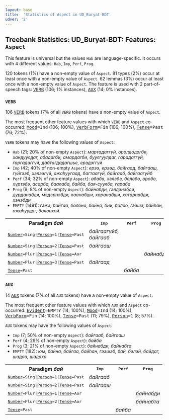 ```yaml
---
layout: base
title:  'Statistics of Aspect in UD_Buryat-BDT'
udver: '2'
---
```


## Treebank Statistics: UD_Buryat-BDT: Features: `Aspect`

This feature is universal but the values `Hab` are language-specific.
It occurs with 4 different values: `Hab`, `Imp`, `Perf`, `Prog`.

120 tokens (1%) have a non-empty value of `Aspect`.
81 types (2%) occur at least once with a non-empty value of `Aspect`.
62 lemmas (3%) occur at least once with a non-empty value of `Aspect`.
The feature is used with 2 part-of-speech tags: <tt><a href="bxr_bdt-pos-VERB.html">VERB</a></tt> (106; 1% instances), <tt><a href="bxr_bdt-pos-AUX.html">AUX</a></tt> (14; 0% instances).

### `VERB`

106 <tt><a href="bxr_bdt-pos-VERB.html">VERB</a></tt> tokens (7% of all `VERB` tokens) have a non-empty value of `Aspect`.

The most frequent other feature values with which `VERB` and `Aspect` co-occurred: <tt><a href="bxr_bdt-feat-Mood.html">Mood</a></tt><tt>=Ind</tt> (106; 100%), <tt><a href="bxr_bdt-feat-VerbForm.html">VerbForm</a></tt><tt>=Fin</tt> (106; 100%), <tt><a href="bxr_bdt-feat-Tense.html">Tense</a></tt><tt>=Past</tt> (76; 72%).

`VERB` tokens may have the following values of `Aspect`:

* `Hab` (21; 20% of non-empty `Aspect`): <em>мартадаггүй, оролдодогби, хандуулдаг, абадагби, амардагби, буулгуулдаг, гарадаггүй, гаргадаггүй, дабтагдадагшье, ерэдэггүй</em>
* `Imp` (42; 40% of non-empty `Aspect`): <em>ерээ, ерээд, байгаад, байгааш, гүйгээб, хэлээгүй, ажаһуугаад, багтаагүй, байгааб, байгаагүйб</em>
* `Perf` (34; 32% of non-empty `Aspect`): <em>абаба, хэлэбэ, болобо, оробо, хүртэбэ, асарба, баалаба, байба, бая-суулба, гараба</em>
* `Prog` (9; 8% of non-empty `Aspect`): <em>байнабди, гэлдэнэбди, дурданабди, мэдэрнэбди, хаанабши, харанабши, хатарнабди, хэнэбди</em>
* `EMPTY` (1491): <em>гэжэ, байгаа, болоно, байна, бии, болоо, гээшэ, байһан, ажаһуудаг, болонхой</em>

<table>
  <tr><th>Paradigm <i>бай</i></th><th><tt>Imp</tt></th><th><tt>Perf</tt></th><th><tt>Prog</tt></th></tr>
  <tr><td><tt><tt><a href="bxr_bdt-feat-Number.html">Number</a></tt><tt>=Sing</tt>|<tt><a href="bxr_bdt-feat-Person.html">Person</a></tt><tt>=1</tt>|<tt><a href="bxr_bdt-feat-Tense.html">Tense</a></tt><tt>=Past</tt></tt></td><td><em>байгаагүйб, байгааб</em></td><td></td><td></td></tr>
  <tr><td><tt><tt><a href="bxr_bdt-feat-Number.html">Number</a></tt><tt>=Sing</tt>|<tt><a href="bxr_bdt-feat-Person.html">Person</a></tt><tt>=2</tt>|<tt><a href="bxr_bdt-feat-Tense.html">Tense</a></tt><tt>=Past</tt></tt></td><td><em>байгааш</em></td><td></td><td></td></tr>
  <tr><td><tt><tt><a href="bxr_bdt-feat-Number.html">Number</a></tt><tt>=Plur</tt>|<tt><a href="bxr_bdt-feat-Person.html">Person</a></tt><tt>=1</tt>|<tt><a href="bxr_bdt-feat-Tense.html">Tense</a></tt><tt>=Aor</tt></tt></td><td></td><td></td><td><em>байнабди</em></td></tr>
  <tr><td><tt><tt><a href="bxr_bdt-feat-Number.html">Number</a></tt><tt>=Plur</tt>|<tt><a href="bxr_bdt-feat-Person.html">Person</a></tt><tt>=3</tt>|<tt><a href="bxr_bdt-feat-Tense.html">Tense</a></tt><tt>=Past</tt></tt></td><td><em>байгаад</em></td><td></td><td></td></tr>
  <tr><td><tt><tt><a href="bxr_bdt-feat-Tense.html">Tense</a></tt><tt>=Past</tt></tt></td><td></td><td><em>байба</em></td><td></td></tr>
</table>

### `AUX`

14 <tt><a href="bxr_bdt-pos-AUX.html">AUX</a></tt> tokens (7% of all `AUX` tokens) have a non-empty value of `Aspect`.

The most frequent other feature values with which `AUX` and `Aspect` co-occurred: <tt><a href="bxr_bdt-feat-Evident.html">Evident</a></tt><tt>=EMPTY</tt> (14; 100%), <tt><a href="bxr_bdt-feat-Mood.html">Mood</a></tt><tt>=Ind</tt> (14; 100%), <tt><a href="bxr_bdt-feat-VerbForm.html">VerbForm</a></tt><tt>=Fin</tt> (14; 100%), <tt><a href="bxr_bdt-feat-Tense.html">Tense</a></tt><tt>=Past</tt> (11; 79%), <tt><a href="bxr_bdt-feat-Person.html">Person</a></tt><tt>=1</tt> (8; 57%).

`AUX` tokens may have the following values of `Aspect`:

* `Imp` (7; 50% of non-empty `Aspect`): <em>байгааб, байгааш</em>
* `Perf` (4; 29% of non-empty `Aspect`): <em>байба</em>
* `Prog` (3; 21% of non-empty `Aspect`): <em>байнабди, байнабта</em>
* `EMPTY` (182): <em>юм, байна, байгаа, байһан, гээшэб, бай, бэлэй, байдаг, шадаа, шадаха</em>

<table>
  <tr><th>Paradigm <i>бай</i></th><th><tt>Imp</tt></th><th><tt>Perf</tt></th><th><tt>Prog</tt></th></tr>
  <tr><td><tt><tt><a href="bxr_bdt-feat-Number.html">Number</a></tt><tt>=Sing</tt>|<tt><a href="bxr_bdt-feat-Person.html">Person</a></tt><tt>=1</tt>|<tt><a href="bxr_bdt-feat-Tense.html">Tense</a></tt><tt>=Past</tt></tt></td><td><em>байгааб</em></td><td></td><td></td></tr>
  <tr><td><tt><tt><a href="bxr_bdt-feat-Number.html">Number</a></tt><tt>=Sing</tt>|<tt><a href="bxr_bdt-feat-Person.html">Person</a></tt><tt>=2</tt>|<tt><a href="bxr_bdt-feat-Tense.html">Tense</a></tt><tt>=Past</tt></tt></td><td><em>байгааш</em></td><td></td><td></td></tr>
  <tr><td><tt><tt><a href="bxr_bdt-feat-Number.html">Number</a></tt><tt>=Plur</tt>|<tt><a href="bxr_bdt-feat-Person.html">Person</a></tt><tt>=1</tt>|<tt><a href="bxr_bdt-feat-Tense.html">Tense</a></tt><tt>=Aor</tt></tt></td><td></td><td></td><td><em>байнабди</em></td></tr>
  <tr><td><tt><tt><a href="bxr_bdt-feat-Number.html">Number</a></tt><tt>=Plur</tt>|<tt><a href="bxr_bdt-feat-Person.html">Person</a></tt><tt>=2</tt>|<tt><a href="bxr_bdt-feat-Tense.html">Tense</a></tt><tt>=Aor</tt></tt></td><td></td><td></td><td><em>байнабта</em></td></tr>
  <tr><td><tt><tt><a href="bxr_bdt-feat-Tense.html">Tense</a></tt><tt>=Past</tt></tt></td><td></td><td><em>байба</em></td><td></td></tr>
</table>

